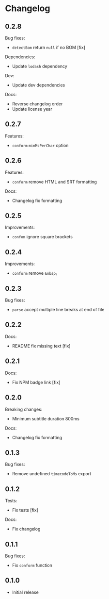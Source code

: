 # Changelog

## 0.2.8

Bug fixes:

* `detectBom` return `null` if no BOM [fix]

Dependencies:

* Update `lodash` dependency

Dev:

* Update dev dependencies

Docs:

* Reverse changelog order
* Update license year

## 0.2.7

Features:

* `conform` `minMsPerChar` option

## 0.2.6

Features:

* `conform` remove HTML and SRT formatting

Docs:

* Changelog fix formatting

## 0.2.5

Improvements:

* `confom` ignore square brackets

## 0.2.4

Improvements:

* `conform` remove `&nbsp;`

## 0.2.3

Bug fixes:

* `parse` accept multiple line breaks at end of file

## 0.2.2

Docs:

* README fix missing text [fix]

## 0.2.1

Docs:

* Fix NPM badge link [fix]

## 0.2.0

Breaking changes:

* Minimum subtitle duration 800ms

Docs:

* Changelog fix formatting

## 0.1.3

Bug fixes:

* Remove undefined `timecodeToMs` export

## 0.1.2

Tests:

* Fix tests [fix]

Docs:

* Fix changelog

## 0.1.1

Bug fixes:

* Fix `conform` function

## 0.1.0

* Initial release

